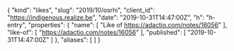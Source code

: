 {
  "kind": "likes",
  "slug": "2019/10/osrhi",
  "client_id": "https://indigenous.realize.be",
  "date": "2019-10-31T14:47:00Z",
  "h": "h-entry",
  "properties": {
    "name": [
      "Like of https://adactio.com/notes/16056"
    ],
    "like-of": [
      "https://adactio.com/notes/16056"
    ],
    "published": [
      "2019-10-31T14:47:00Z"
    ]
  },
  "aliases": [
  ]
}
